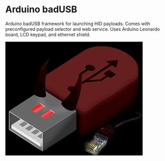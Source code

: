 # Arduino badUSB
 Arduino badUSB framework for launching HID payloads. Comes with preconfigured payload selector and web service. Uses Arduino Leonardo board, LCD keypad, and ethernet shield.

![alt text](https://raw.githubusercontent.com/649/Arduino-badUSB/main/badusb.png)
